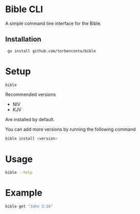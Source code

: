# Bible CLI
A simple command line interface for the Bible.

## Installation
```bash
 go install github.com/torbenconto/bible
```

# Setup
```bash
bible
```
Recommended versions 
- NIV
- KJV

Are installed by default.

You can add more versions by running the following command
```bash
bible install <version>
```

# Usage
```bash
bible --help
```

# Example
```bash
bible get "John 3:16"
```